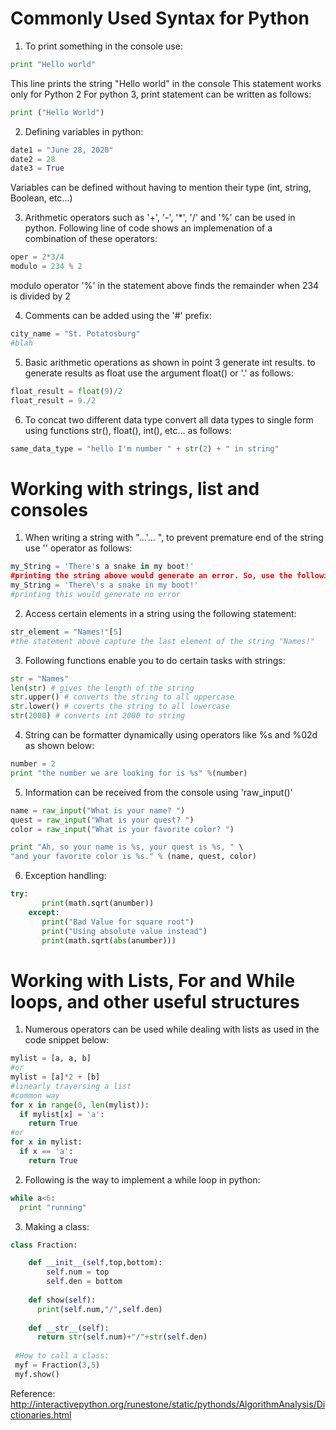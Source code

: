 # Commonly Used Syntax for Python
1. To print something in the console use:
```python
print "Hello world"
```
This line prints the string "Hello world" in the console
This statement works only for Python 2
For python 3, print statement can be written as follows:
```python
print ("Hello World")
```
2. Defining variables in python:
```python
date1 = "June 28, 2020"
date2 = 28
date3 = True
```
Variables can be defined without having to mention their type (int, string, Boolean, etc...)

3. Arithmetic operators such as '+', '-', '\*', '/' and '%' can be used in python. Following line of code shows an implemenation of a combination of these operators:
```python
oper = 2*3/4
modulo = 234 % 2
```
modulo operator '%' in the statement above finds the remainder when 234 is divided by 2

4. Comments can be added using the '\#' prefix:
```python
city_name = "St. Potatosburg"
#blah
```
5. Basic arithmetic operations as shown in point 3 generate int results. to generate results as float use the argument float() or '.' as follows:
```python
float_result = float(9)/2
float_result = 9./2
```
6. To concat two different data type convert all data types to single form using functions str(), float(), int(), etc... as follows:
```python
same_data_type = "hello I'm number " + str(2) + " in string"
```
# Working with strings, list and consoles

1. When writing a string with "...'... ", to prevent premature end of the string use '\' operator as follows:
```python
my_String = 'There's a snake in my boot!'
#printing the string above would generate an error. So, use the following form instead
my_String = 'There\'s a snake in my boot!'
#printing this would generate no error
```
2. Access certain elements in a string using the following statement:
```python
str_element = "Names!"[5]
#the statement above capture the last element of the string "Names!"
```

3. Following functions enable you to do certain tasks with strings:
```python
str = "Names"
len(str) # gives the length of the string
str.upper() # converts the string to all uppercase
str.lower() # coverts the string to all lowercase
str(2000) # converts int 2000 to string
```

4. String can be formatter dynamically using operators like %s and %02d as shown below:
```python
number = 2
print "the number we are looking for is %s" %(number)
```
5. Information can be received from the console using 'raw_input()'
```python
name = raw_input("What is your name? ")
quest = raw_input("What is your quest? ")
color = raw_input("What is your favorite color? ")

print "Ah, so your name is %s, your quest is %s, " \
"and your favorite color is %s." % (name, quest, color)
```
6. Exception handling:
```python
try:
       print(math.sqrt(anumber))
    except:
       print("Bad Value for square root")
       print("Using absolute value instead")
       print(math.sqrt(abs(anumber)))
```
 
# Working with Lists, For and While loops, and other useful structures

1. Numerous operators can be used while dealing with lists as used in the code snippet below:
```python
mylist = [a, a, b]
#or
mylist = [a]*2 + [b]
#linearly traversing a list
#common way
for x in range(0, len(mylist)):
  if mylist[x] = 'a':
    return True
#or
for x in mylist:
  if x == 'a':
    return True
```

2. Following is the way to implement a while loop in python:
```python
while a<6:
  print "running"
```

3. Making a class:
```python
class Fraction:

    def __init__(self,top,bottom):
        self.num = top
        self.den = bottom
        
    def show(self):
      print(self.num,"/",self.den)
     
    def __str__(self):
      return str(self.num)+"/"+str(self.den)
      
 #How to call a class:
 myf = Fraction(3,5)
 myf.show()
 ```

Reference: http://interactivepython.org/runestone/static/pythonds/AlgorithmAnalysis/Dictionaries.html

